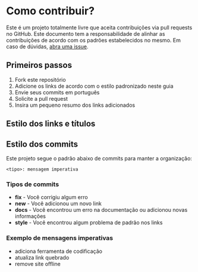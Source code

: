 # Como contribuir?
Este é um projeto totalmente livre que aceita contribuições via pull requests no GitHub. Este documento tem a responsabilidade de alinhar as contribuições de acordo com os padrões estabelecidos no mesmo. Em caso de dúvidas, [abra uma issue](https://github.com/gabrielcmarinho/links-uteis/issues/new).

## Primeiros passos
1. Fork este repositório
2. Adicione os links de acordo com o estilo padronizado neste guia
3. Envie seus commits em português
4. Solicite a pull request
5. Insira um pequeno resumo dos links adicionados

## Estilo dos links e títulos


## Estilo dos commits
Este projeto segue o padrão abaixo de commits para manter a organização:

`<tipo>: mensagem imperativa`
### Tipos de commits
- **fix** - Você corrigiu algum erro
- **new** - Você adicionou um novo link
- **docs** - Você encontrou um erro na documentação ou adicionou novas informações
- **style** - Você encontrou algum problema de padrão nos links

### Exemplo de mensagens imperativas
- adiciona ferramenta de codificação
- atualiza link quebrado
- remove site offline
